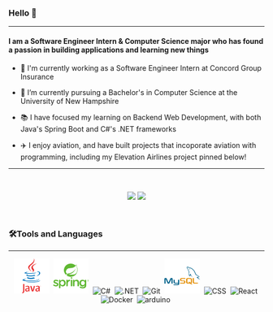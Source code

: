 ### Hello 👋
---

#### I am a Software Engineer Intern & Computer Science major who has found a passion in building applications and learning new things

- :office: I'm currently working as a Software Engineer Intern at Concord Group Insurance

- 🔭 I’m currently pursuing a Bachelor's in Computer Science at the University of New Hampshire

- :books: I have focused my learning on Backend Web Development, with both Java's Spring Boot and C#'s .NET frameworks

- :airplane: I enjoy aviation, and have built projects that incoporate aviation with programming, including my Elevation Airlines project pinned below!

---

<br>

<p align="center">
 <img src="https://github-readme-stats.vercel.app/api?username=Jackson-Wozniak&show_icons=true&count_private=true&theme=codeSTACKr&hide_rank=true" />
 <img src="https://github-readme-stats.vercel.app/api/top-langs/?username=Jackson-Wozniak&layout=compact&langs_count=6&theme=codeSTACKr&hide=html,css" />
</p>

<br>

### :hammer_and_wrench:Tools and Languages
---

<p align="center">
<img src="https://github.com/devicons/devicon/blob/master/icons/java/java-original-wordmark.svg" title="Java" alt="Java" width="70" height="70"/>&nbsp;
<img src="https://github.com/devicons/devicon/blob/master/icons/spring/spring-original-wordmark.svg" title="Spring" alt="Spring" width="70" height="70"/>&nbsp;
<img src="https://cdn.jsdelivr.net/gh/devicons/devicon@latest/icons/csharp/csharp-original.svg" title="C#" alt="C#" width="70" height="70"/>&nbsp;
<img src="https://cdn.jsdelivr.net/gh/devicons/devicon@latest/icons/dotnetcore/dotnetcore-original.svg" title=".NET" alt=".NET" width="70" height="70"/>&nbsp;       
<img src="https://cdn.jsdelivr.net/gh/devicons/devicon/icons/git/git-plain-wordmark.svg" title="Git" alt="Git" width="70" height="70"/>&nbsp;
<img src="https://github.com/devicons/devicon/blob/master/icons/mysql/mysql-original-wordmark.svg" title="MySQL"  alt="MySQL" width="70" height="70"/>&nbsp;
<img src="https://cdn.jsdelivr.net/gh/devicons/devicon/icons/javascript/javascript-original.svg"  title="Javascript" alt="CSS" width="70" height="70"/>&nbsp;
<img src="https://cdn.jsdelivr.net/gh/devicons/devicon/icons/react/react-original-wordmark.svg" title="React" alt="React" width="70" height="70"/>&nbsp; 
<img src="https://cdn.jsdelivr.net/gh/devicons/devicon/icons/docker/docker-plain-wordmark.svg" title="Docker" alt="Docker" width="70" height="70"/>&nbsp;
<img src="https://cdn.jsdelivr.net/gh/devicons/devicon@latest/icons/arduino/arduino-original-wordmark.svg" title="arduino" alt="arduino" width="70" height="70"/>&nbsp;
</p>

